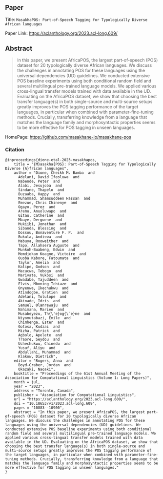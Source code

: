 # 

## Paper
Title: `MasakhaPOS: Part-of-Speech Tagging for Typologically Diverse African languages`

Paper Link: https://aclanthology.org/2023.acl-long.609/

## Abstract
>In this paper, we present AfricaPOS, the largest part-of-speech (POS) dataset for 20 typologically diverse African languages. We discuss the challenges in annotating POS for these languages using the universal dependencies (UD) guidelines. We conducted extensive POS baseline experiments using both conditional random field and several multilingual pre-trained language models. We applied various cross-lingual transfer models trained with data available in the UD. Evaluating on the AfricaPOS dataset, we show that choosing the best transfer language(s) in both single-source and multi-source setups greatly improves the POS tagging performance of the target languages, in particular when combined with parameter-fine-tuning methods. Crucially, transferring knowledge from a language that matches the language family and morphosyntactic properties seems to be more effective for POS tagging in unseen languages.

HomePage: https://github.com/masakhane-io/masakhane-pos

### Citation

```
@inproceedings{dione-etal-2023-masakhapos,
    title = "{M}asakha{POS}: Part-of-Speech Tagging for Typologically Diverse {A}frican languages",
    author = "Dione, Cheikh M. Bamba  and
      Adelani, David Ifeoluwa  and
      Nabende, Peter  and
      Alabi, Jesujoba  and
      Sindane, Thapelo  and
      Buzaaba, Happy  and
      Muhammad, Shamsuddeen Hassan  and
      Emezue, Chris Chinenye  and
      Ogayo, Perez  and
      Aremu, Anuoluwapo  and
      Gitau, Catherine  and
      Mbaye, Derguene  and
      Mukiibi, Jonathan  and
      Sibanda, Blessing  and
      Dossou, Bonaventure F. P.  and
      Bukula, Andiswa  and
      Mabuya, Rooweither  and
      Tapo, Allahsera Auguste  and
      Munkoh-Buabeng, Edwin  and
      Memdjokam Koagne, Victoire  and
      Ouoba Kabore, Fatoumata  and
      Taylor, Amelia  and
      Kalipe, Godson  and
      Macucwa, Tebogo  and
      Marivate, Vukosi  and
      Gwadabe, Tajuddeen  and
      Elvis, Mboning Tchiaze  and
      Onyenwe, Ikechukwu  and
      Atindogbe, Gratien  and
      Adelani, Tolulope  and
      Akinade, Idris  and
      Samuel, Olanrewaju  and
      Nahimana, Marien  and
      Musabeyezu, Th{\'e}og{\`e}ne  and
      Niyomutabazi, Emile  and
      Chimhenga, Ester  and
      Gotosa, Kudzai  and
      Mizha, Patrick  and
      Agbolo, Apelete  and
      Traore, Seydou  and
      Uchechukwu, Chinedu  and
      Yusuf, Aliyu  and
      Abdullahi, Muhammad  and
      Klakow, Dietrich",
    editor = "Rogers, Anna  and
      Boyd-Graber, Jordan  and
      Okazaki, Naoaki",
    booktitle = "Proceedings of the 61st Annual Meeting of the Association for Computational Linguistics (Volume 1: Long Papers)",
    month = jul,
    year = "2023",
    address = "Toronto, Canada",
    publisher = "Association for Computational Linguistics",
    url = "https://aclanthology.org/2023.acl-long.609/",
    doi = "10.18653/v1/2023.acl-long.609",
    pages = "10883--10900",
    abstract = "In this paper, we present AfricaPOS, the largest part-of-speech (POS) dataset for 20 typologically diverse African languages. We discuss the challenges in annotating POS for these languages using the universal dependencies (UD) guidelines. We conducted extensive POS baseline experiments using both conditional random field and several multilingual pre-trained language models. We applied various cross-lingual transfer models trained with data available in the UD. Evaluating on the AfricaPOS dataset, we show that choosing the best transfer language(s) in both single-source and multi-source setups greatly improves the POS tagging performance of the target languages, in particular when combined with parameter-fine-tuning methods. Crucially, transferring knowledge from a language that matches the language family and morphosyntactic properties seems to be more effective for POS tagging in unseen languages."
}
```

